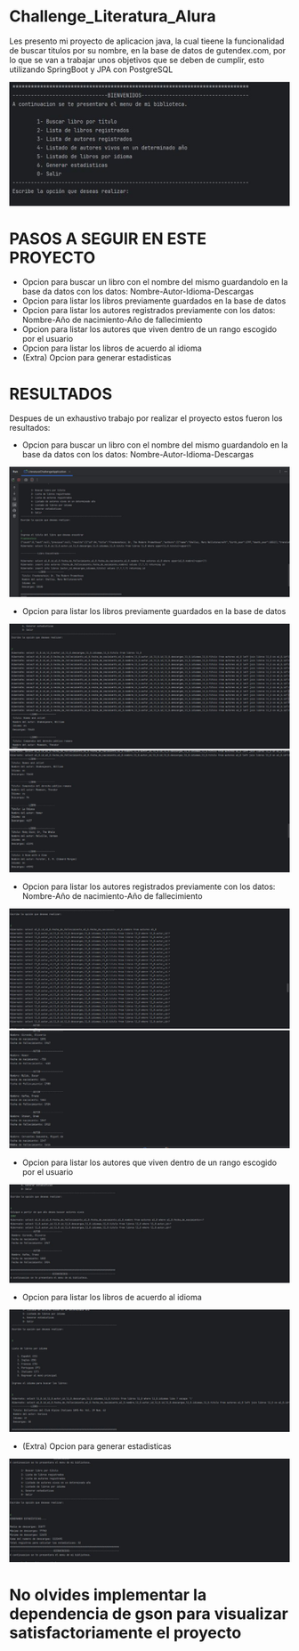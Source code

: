 # Challenge_Literatura_Alura
Les presento mi proyecto de aplicacion java, la cual tieene la funcionalidad de buscar titulos por su nombre, en la base de datos de gutendex.com, por lo que se van a trabajar unos objetivos que se deben de cumplir, esto utilizando SpringBoot y JPA con PostgreSQL

<img src="https://github.com/DanielOrtz/Challenge_Literatura_Alura/blob/main/Interfaz.JPG">

<h1>PASOS A SEGUIR EN ESTE PROYECTO</h1>
<ul>
  <li>Opcion para buscar un libro con el nombre del mismo guardandolo en la base da datos con los datos: Nombre-Autor-Idioma-Descargas</li>
  <li>Opcion para listar los libros previamente guardados en la base de datos</li>
  <li>Opcion para listar los autores registrados previamente con los datos: Nombre-Año de nacimiento-Año de fallecimiento</li>
  <li>Opcion para listar los autores que viven dentro de un rango escogido por el usuario</li>
  <li>Opcion para listar los libros de acuerdo al idioma</li>
  <li>(Extra) Opcion para generar estadisticas</li>
</ul>

<h1>RESULTADOS</h1>
Despues de un exhaustivo trabajo por realizar el proyecto estos fueron los resultados:
<ul>
  <li>Opcion para buscar un libro con el nombre del mismo guardandolo en la base da datos con los datos: Nombre-Autor-Idioma-Descargas</li>
</ul>
<img src="https://github.com/DanielOrtz/Challenge_Literatura_Alura/blob/main/Readme_Imagenes/Opcion%201.JPG">
<ul>
  <li>Opcion para listar los libros previamente guardados en la base de datos</li>
</ul>
<img src="https://github.com/DanielOrtz/Challenge_Literatura_Alura/blob/main/Readme_Imagenes/Opcion%202.JPG">
<img src="https://github.com/DanielOrtz/Challenge_Literatura_Alura/blob/main/Readme_Imagenes/Opcion%202.1.JPG">
<ul>
   <li>Opcion para listar los autores registrados previamente con los datos: Nombre-Año de nacimiento-Año de fallecimiento</li>
</ul>
<img src="https://github.com/DanielOrtz/Challenge_Literatura_Alura/blob/main/Readme_Imagenes/Opcion%203.JPG">
<img src="https://github.com/DanielOrtz/Challenge_Literatura_Alura/blob/main/Readme_Imagenes/Opcion%203.1.JPG">
<ul>
     <li>Opcion para listar los autores que viven dentro de un rango escogido por el usuario</li>
</ul>
<img src="https://github.com/DanielOrtz/Challenge_Literatura_Alura/blob/main/Readme_Imagenes/Opcion%204.JPG">
<ul>
      <li>Opcion para listar los libros de acuerdo al idioma</li>
</ul>
<img src="https://github.com/DanielOrtz/Challenge_Literatura_Alura/blob/main/Readme_Imagenes/Opcion%205.JPG">
<ul>
     <li>(Extra) Opcion para generar estadisticas</li>
</ul>
<img src="https://github.com/DanielOrtz/Challenge_Literatura_Alura/blob/main/Readme_Imagenes/Opcion%206.JPG">





<h1>No olvides implementar la dependencia de gson para visualizar satisfactoriamente el proyecto</h1>
